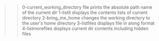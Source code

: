 >>0-current_working_directory file prints the absolute path name of the current dir
>>1-listit displays the contents lists of current directory
>>2-bring_me_home changes the working directory to the user's home directory
>>3-listfiles displays file in along format   
>>4-listmorefiles displsys current dir contents including hidden files 
